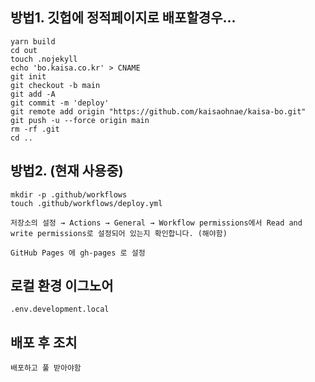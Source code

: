 ## 방법1. 깃헙에 정적페이지로 배포할경우...

```
yarn build
cd out
touch .nojekyll
echo 'bo.kaisa.co.kr' > CNAME
git init
git checkout -b main
git add -A
git commit -m 'deploy'
git remote add origin "https://github.com/kaisaohnae/kaisa-bo.git"
git push -u --force origin main
rm -rf .git
cd ..
```

## 방법2. (현재 사용중)

```
mkdir -p .github/workflows
touch .github/workflows/deploy.yml

저장소의 설정 → Actions → General → Workflow permissions에서 Read and write permissions로 설정되어 있는지 확인합니다. (해야함)

GitHub Pages 에 gh-pages 로 설정 

```

## 로컬 환경 이그노어 
```
.env.development.local
```

## 배포 후 조치
```
배포하고 풀 받아야함
```

